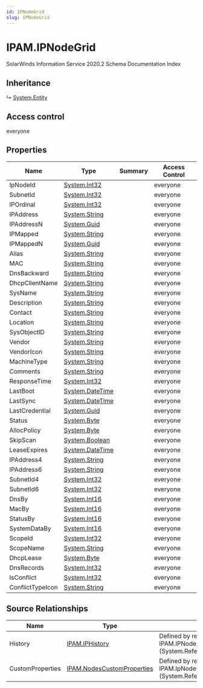 ```yaml
---
id: IPNodeGrid
slug: IPNodeGrid
---
```


# IPAM.IPNodeGrid

SolarWinds Information Service 2020.2 Schema Documentation Index

## Inheritance

↳ [System.Entity](./../System/Entity)

## Access control

everyone

## Properties

| Name | Type | Summary | Access Control |
| ------ | ------ | ------ | ------ |
| IpNodeId | [System.Int32](https://docs.microsoft.com/en-us/dotnet/api/system.int32) |  | everyone |
| SubnetId | [System.Int32](https://docs.microsoft.com/en-us/dotnet/api/system.int32) |  | everyone |
| IPOrdinal | [System.Int32](https://docs.microsoft.com/en-us/dotnet/api/system.int32) |  | everyone |
| IPAddress | [System.String](https://docs.microsoft.com/en-us/dotnet/api/system.string) |  | everyone |
| IPAddressN | [System.Guid](https://docs.microsoft.com/en-us/dotnet/api/system.guid) |  | everyone |
| IPMapped | [System.String](https://docs.microsoft.com/en-us/dotnet/api/system.string) |  | everyone |
| IPMappedN | [System.Guid](https://docs.microsoft.com/en-us/dotnet/api/system.guid) |  | everyone |
| Alias | [System.String](https://docs.microsoft.com/en-us/dotnet/api/system.string) |  | everyone |
| MAC | [System.String](https://docs.microsoft.com/en-us/dotnet/api/system.string) |  | everyone |
| DnsBackward | [System.String](https://docs.microsoft.com/en-us/dotnet/api/system.string) |  | everyone |
| DhcpClientName | [System.String](https://docs.microsoft.com/en-us/dotnet/api/system.string) |  | everyone |
| SysName | [System.String](https://docs.microsoft.com/en-us/dotnet/api/system.string) |  | everyone |
| Description | [System.String](https://docs.microsoft.com/en-us/dotnet/api/system.string) |  | everyone |
| Contact | [System.String](https://docs.microsoft.com/en-us/dotnet/api/system.string) |  | everyone |
| Location | [System.String](https://docs.microsoft.com/en-us/dotnet/api/system.string) |  | everyone |
| SysObjectID | [System.String](https://docs.microsoft.com/en-us/dotnet/api/system.string) |  | everyone |
| Vendor | [System.String](https://docs.microsoft.com/en-us/dotnet/api/system.string) |  | everyone |
| VendorIcon | [System.String](https://docs.microsoft.com/en-us/dotnet/api/system.string) |  | everyone |
| MachineType | [System.String](https://docs.microsoft.com/en-us/dotnet/api/system.string) |  | everyone |
| Comments | [System.String](https://docs.microsoft.com/en-us/dotnet/api/system.string) |  | everyone |
| ResponseTime | [System.Int32](https://docs.microsoft.com/en-us/dotnet/api/system.int32) |  | everyone |
| LastBoot | [System.DateTime](https://docs.microsoft.com/en-us/dotnet/api/system.datetime) |  | everyone |
| LastSync | [System.DateTime](https://docs.microsoft.com/en-us/dotnet/api/system.datetime) |  | everyone |
| LastCredential | [System.Guid](https://docs.microsoft.com/en-us/dotnet/api/system.guid) |  | everyone |
| Status | [System.Byte](https://docs.microsoft.com/en-us/dotnet/api/system.byte) |  | everyone |
| AllocPolicy | [System.Byte](https://docs.microsoft.com/en-us/dotnet/api/system.byte) |  | everyone |
| SkipScan | [System.Boolean](https://docs.microsoft.com/en-us/dotnet/api/system.boolean) |  | everyone |
| LeaseExpires | [System.DateTime](https://docs.microsoft.com/en-us/dotnet/api/system.datetime) |  | everyone |
| IPAddress4 | [System.String](https://docs.microsoft.com/en-us/dotnet/api/system.string) |  | everyone |
| IPAddress6 | [System.String](https://docs.microsoft.com/en-us/dotnet/api/system.string) |  | everyone |
| SubnetId4 | [System.Int32](https://docs.microsoft.com/en-us/dotnet/api/system.int32) |  | everyone |
| SubnetId6 | [System.Int32](https://docs.microsoft.com/en-us/dotnet/api/system.int32) |  | everyone |
| DnsBy | [System.Int16](https://docs.microsoft.com/en-us/dotnet/api/system.int16) |  | everyone |
| MacBy | [System.Int16](https://docs.microsoft.com/en-us/dotnet/api/system.int16) |  | everyone |
| StatusBy | [System.Int16](https://docs.microsoft.com/en-us/dotnet/api/system.int16) |  | everyone |
| SystemDataBy | [System.Int16](https://docs.microsoft.com/en-us/dotnet/api/system.int16) |  | everyone |
| ScopeId | [System.Int32](https://docs.microsoft.com/en-us/dotnet/api/system.int32) |  | everyone |
| ScopeName | [System.String](https://docs.microsoft.com/en-us/dotnet/api/system.string) |  | everyone |
| DhcpLease | [System.Byte](https://docs.microsoft.com/en-us/dotnet/api/system.byte) |  | everyone |
| DnsRecords | [System.Int32](https://docs.microsoft.com/en-us/dotnet/api/system.int32) |  | everyone |
| IsConflict | [System.Int32](https://docs.microsoft.com/en-us/dotnet/api/system.int32) |  | everyone |
| ConflictTypeIcon | [System.String](https://docs.microsoft.com/en-us/dotnet/api/system.string) |  | everyone |

## Source Relationships

| Name | Type | Notes |
| ------ | ------ | ------ |
| History | [IPAM.IPHistory](./../IPAM/IPHistory) | Defined by relationship IPAM.IPNodeGridRefIPHistory (System.Reference) |
| CustomProperties | [IPAM.NodesCustomProperties](./../IPAM/NodesCustomProperties) | Defined by relationship IPAM.IpNodeGridRefCustomProperties (System.Reference) |

